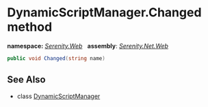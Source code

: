 # DynamicScriptManager.Changed method
**namespace:** *[Serenity.Web](../../README.md#serenity.web-namespace)*   **assembly**: *[Serenity.Net.Web](../../README.md)*

```csharp
public void Changed(string name)
```

## See Also

* class [DynamicScriptManager](../DynamicScriptManager.md)